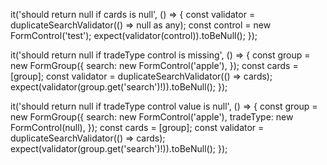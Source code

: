it('should return null if cards is null', () => {
  const validator = duplicateSearchValidator(() => null as any);
  const control = new FormControl('test');
  expect(validator(control)).toBeNull();
});

it('should return null if tradeType control is missing', () => {
  const group = new FormGroup({
    search: new FormControl('apple'),
  });
  const cards = [group];
  const validator = duplicateSearchValidator(() => cards);
  expect(validator(group.get('search')!)).toBeNull();
});

it('should return null if tradeType control value is null', () => {
  const group = new FormGroup({
    search: new FormControl('apple'),
    tradeType: new FormControl(null),
  });
  const cards = [group];
  const validator = duplicateSearchValidator(() => cards);
  expect(validator(group.get('search')!)).toBeNull();
});